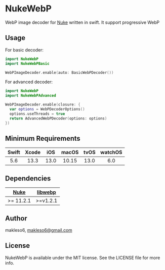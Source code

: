 # NukeWebP

WebP image decoder for [Nuke](https://github.com/kean/Nuke) written in swift. It support progressive WebP


## Usage

For basic decoder:

```swift
import NukeWebP
import NukeWebPBasic

WebPImageDecoder.enable(auto: BasicWebPDecoder())

```

For advanced decoder:

```swift
import NukeWebP
import NukeWebPAdvanced

WebPImageDecoder.enable(closure: {
  var options = WebPDecoderOptions()
  options.useThreads = true
  return AdvancedWebPDecoder(options: options)
})

```

## Minimum Requirements

| Swift | Xcode | iOS | macOS | tvOS | watchOS |
|:-----:|:-----:|:---:|:-----:|:----:|:-------:|
| 5.6 | 13.3 | 13.0 | 10.15 | 13.0 | 6.0 |

## Dependencies
| [Nuke](https://github.com/kean/Nuke) | [libwebp](https://github.com/SDWebImage/libwebp-Xcode) |
|:---:|:---:|
| >= 11.2.1 | >=v1.2.1 |

## Author

makleso6, makleso6@gmail.com

## License

NukeWebP is available under the MIT license. See the LICENSE file for more info.
